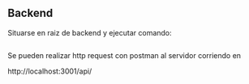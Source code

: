 ## Backend

Situarse en raiz de backend y ejecutar comando:

```npm run dev
```
Se pueden realizar http request con postman al servidor corriendo en 

http://localhost:3001/api/
